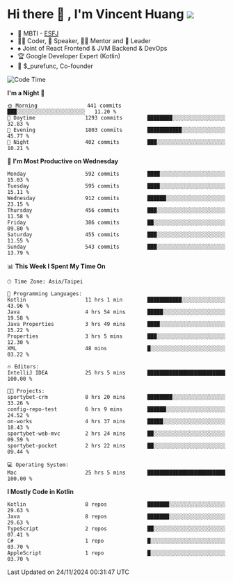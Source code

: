 # Hi there 👋 , I'm Vincent Huang ![](https://komarev.com/ghpvc/?username=Jian-Min-Huang)
- 👀 MBTI - [ESFJ](https://www.16personalities.com/esfj-personality)
- 👨‍💻 Coder, 🎤 Speaker, 👨‍🏫 Mentor and 🚀 Leader
- ♠️ Joint of React Frontend & JVM Backend & DevOps
- 🏆 Google Developer Expert (Kotlin)
- 💼 $_purefunc, Co-founder

<!--START_SECTION:waka-->
![Code Time](http://img.shields.io/badge/Code%20Time-4%2C746%20hrs%2014%20mins-blue)

**I'm a Night 🦉** 

```text
🌞 Morning                441 commits         ███░░░░░░░░░░░░░░░░░░░░░░   11.20 % 
🌆 Daytime                1293 commits        ████████░░░░░░░░░░░░░░░░░   32.83 % 
🌃 Evening                1803 commits        ███████████░░░░░░░░░░░░░░   45.77 % 
🌙 Night                  402 commits         ███░░░░░░░░░░░░░░░░░░░░░░   10.21 % 
```
📅 **I'm Most Productive on Wednesday** 

```text
Monday                   592 commits         ████░░░░░░░░░░░░░░░░░░░░░   15.03 % 
Tuesday                  595 commits         ████░░░░░░░░░░░░░░░░░░░░░   15.11 % 
Wednesday                912 commits         ██████░░░░░░░░░░░░░░░░░░░   23.15 % 
Thursday                 456 commits         ███░░░░░░░░░░░░░░░░░░░░░░   11.58 % 
Friday                   386 commits         ██░░░░░░░░░░░░░░░░░░░░░░░   09.80 % 
Saturday                 455 commits         ███░░░░░░░░░░░░░░░░░░░░░░   11.55 % 
Sunday                   543 commits         ███░░░░░░░░░░░░░░░░░░░░░░   13.79 % 
```


📊 **This Week I Spent My Time On** 

```text
🕑︎ Time Zone: Asia/Taipei

💬 Programming Languages: 
Kotlin                   11 hrs 1 min        ███████████░░░░░░░░░░░░░░   43.96 % 
Java                     4 hrs 54 mins       █████░░░░░░░░░░░░░░░░░░░░   19.58 % 
Java Properties          3 hrs 49 mins       ████░░░░░░░░░░░░░░░░░░░░░   15.22 % 
Properties               3 hrs 5 mins        ███░░░░░░░░░░░░░░░░░░░░░░   12.30 % 
XML                      48 mins             █░░░░░░░░░░░░░░░░░░░░░░░░   03.22 % 

🔥 Editors: 
IntelliJ IDEA            25 hrs 5 mins       █████████████████████████   100.00 % 

🐱‍💻 Projects: 
sportybet-crm            8 hrs 20 mins       ████████░░░░░░░░░░░░░░░░░   33.26 % 
config-repo-test         6 hrs 9 mins        ██████░░░░░░░░░░░░░░░░░░░   24.52 % 
on-works                 4 hrs 37 mins       █████░░░░░░░░░░░░░░░░░░░░   18.43 % 
sportybet-web-mvc        2 hrs 24 mins       ██░░░░░░░░░░░░░░░░░░░░░░░   09.59 % 
sportybet-pocket         2 hrs 22 mins       ██░░░░░░░░░░░░░░░░░░░░░░░   09.44 % 

💻 Operating System: 
Mac                      25 hrs 5 mins       █████████████████████████   100.00 % 
```

**I Mostly Code in Kotlin** 

```text
Kotlin                   8 repos             ███████░░░░░░░░░░░░░░░░░░   29.63 % 
Java                     8 repos             ███████░░░░░░░░░░░░░░░░░░   29.63 % 
TypeScript               2 repos             ██░░░░░░░░░░░░░░░░░░░░░░░   07.41 % 
C#                       1 repo              █░░░░░░░░░░░░░░░░░░░░░░░░   03.70 % 
AppleScript              1 repo              █░░░░░░░░░░░░░░░░░░░░░░░░   03.70 % 
```




 Last Updated on 24/11/2024 00:31:47 UTC
<!--END_SECTION:waka-->
